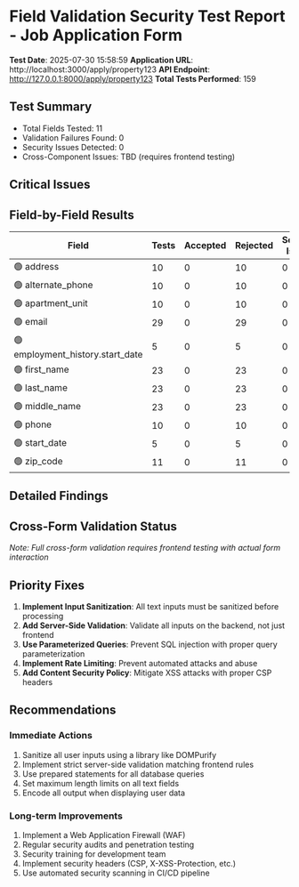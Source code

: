 # Field Validation Security Test Report - Job Application Form

**Test Date**: 2025-07-30 15:58:59
**Application URL**: http://localhost:3000/apply/property123
**API Endpoint**: http://127.0.0.1:8000/apply/property123
**Total Tests Performed**: 159

## Test Summary
- Total Fields Tested: 11
- Validation Failures Found: 0
- Security Issues Detected: 0
- Cross-Component Issues: TBD (requires frontend testing)

## Critical Issues

## Field-by-Field Results

| Field | Tests | Accepted | Rejected | Security Issues |
|-------|-------|----------|----------|-----------------|
| 🟢 address | 10 | 0 | 10 | 0 |
| 🟢 alternate_phone | 10 | 0 | 10 | 0 |
| 🟢 apartment_unit | 10 | 0 | 10 | 0 |
| 🟢 email | 29 | 0 | 29 | 0 |
| 🟢 employment_history.start_date | 5 | 0 | 5 | 0 |
| 🟢 first_name | 23 | 0 | 23 | 0 |
| 🟢 last_name | 23 | 0 | 23 | 0 |
| 🟢 middle_name | 23 | 0 | 23 | 0 |
| 🟢 phone | 10 | 0 | 10 | 0 |
| 🟢 start_date | 5 | 0 | 5 | 0 |
| 🟢 zip_code | 11 | 0 | 11 | 0 |

## Detailed Findings

## Cross-Form Validation Status

*Note: Full cross-form validation requires frontend testing with actual form interaction*

## Priority Fixes

1. **Implement Input Sanitization**: All text inputs must be sanitized before processing
2. **Add Server-Side Validation**: Validate all inputs on the backend, not just frontend
3. **Use Parameterized Queries**: Prevent SQL injection with proper query parameterization
4. **Implement Rate Limiting**: Prevent automated attacks and abuse
5. **Add Content Security Policy**: Mitigate XSS attacks with proper CSP headers

## Recommendations

### Immediate Actions
1. Sanitize all user inputs using a library like DOMPurify
2. Implement strict server-side validation matching frontend rules
3. Use prepared statements for all database queries
4. Set maximum length limits on all text fields
5. Encode all output when displaying user data

### Long-term Improvements
1. Implement a Web Application Firewall (WAF)
2. Regular security audits and penetration testing
3. Security training for development team
4. Implement security headers (CSP, X-XSS-Protection, etc.)
5. Use automated security scanning in CI/CD pipeline